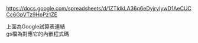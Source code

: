 https://docs.google.com/spreadsheets/d/1ZTldkLA36q6eDyjryIywD1AeCUCCc6GpVTz9HpPz1ZE

上面為Google試算表連結
<br>gs檔為對應它的內嵌程式碼
